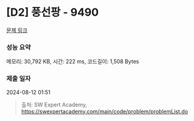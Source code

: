 # [D2] 풍선팡 - 9490 

[문제 링크](https://swexpertacademy.com/main/code/problem/problemDetail.do?contestProbId=AXAerAPaVXMDFARP) 

### 성능 요약

메모리: 30,792 KB, 시간: 222 ms, 코드길이: 1,508 Bytes

### 제출 일자

2024-08-12 01:51



> 출처: SW Expert Academy, https://swexpertacademy.com/main/code/problem/problemList.do